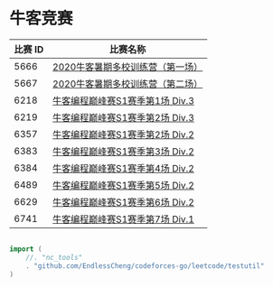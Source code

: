 # 牛客竞赛

|比赛 ID|比赛名称|
|---|---|
|5666|[2020牛客暑期多校训练营（第一场）](https://ac.nowcoder.com/acm/contest/5666)|
|5667|[2020牛客暑期多校训练营（第二场）](https://ac.nowcoder.com/acm/contest/5667)|
|6218|[牛客编程巅峰赛S1赛季第1场 Div.3](https://ac.nowcoder.com/acm/contest/6218)|
|6219|[牛客编程巅峰赛S1赛季第2场 Div.3](https://ac.nowcoder.com/acm/contest/6219)|
|6357|[牛客编程巅峰赛S1赛季第2场 Div.2](https://ac.nowcoder.com/acm/contest/6357)|
|6383|[牛客编程巅峰赛S1赛季第3场 Div.2](https://ac.nowcoder.com/acm/contest/6383)|
|6384|[牛客编程巅峰赛S1赛季第4场 Div.2](https://ac.nowcoder.com/acm/contest/6384)|
|6489|[牛客编程巅峰赛S1赛季第5场 Div.2](https://ac.nowcoder.com/acm/contest/6489)|
|6629|[牛客编程巅峰赛S1赛季第6场 Div.2](https://ac.nowcoder.com/acm/contest/6629)|
|6741|[牛客编程巅峰赛S1赛季第7场 Div.1](https://ac.nowcoder.com/acm/contest/6741)|

```go

import (
	//. "nc_tools"
	. "github.com/EndlessCheng/codeforces-go/leetcode/testutil"
)

```
